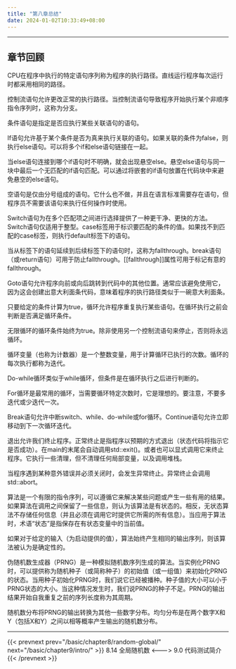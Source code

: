 ```yaml
---
title: "第八章总结"
date: 2024-01-02T10:33:49+08:00
---
```


***
## 章节回顾

CPU在程序中执行的特定语句序列称为程序的执行路径。直线运行程序每次运行时都采用相同的路径。

控制流语句允许更改正常的执行路径。当控制流语句导致程序开始执行某个非顺序指令序列时，这称为分支。

条件语句是指定是否应执行某些关联语句的语句。

If语句允许基于某个条件是否为真来执行关联的语句。如果关联的条件为false，则执行else语句。可以将多个if和else语句链接在一起。

当else语句连接到哪个if语句时不明确，就会出现悬空else。悬空else语句与同一块中最后一个无匹配的if语句匹配。可以通过将嵌套的if语句放置在代码块中来避免悬空的else语句。

空语句是仅由分号组成的语句。它什么也不做，并且在语言标准需要存在语句，但程序员不需要该语句来执行任何操作时使用。

Switch语句为在多个匹配项之间进行选择提供了一种更干净、更快的方法。Switch语句仅适用于整型。case标签用于标识要匹配的条件的值。如果找不到匹配的case标签，则执行default标签下的语句。

当从标签下的语句延续到后续标签下的语句时，这称为fallthrough。break语句（或return语句）可用于防止fallthrough。[[fallthrough]]属性可用于标记有意的fallthrough。

Goto语句允许程序向前或向后跳转到代码中的其他位置。通常应该避免使用它，因为这会创建出意大利面条代码，意味着程序的执行路径类似于一碗意大利面条。

只要给定的条件计算为true，循环允许程序重复执行某些语句。在循环执行之前会判断是否满足循环条件。

无限循环的循环条件始终为true。除非使用另一个控制流语句来停止，否则将永远循环。

循环变量（也称为计数器）是一个整数变量，用于计算循环已执行的次数。循环的每次执行都称为迭代。

Do-while循环类似于while循环，但条件是在循环执行之后进行判断的。

For循环是最常用的循环，当需要循环特定次数时，它是理想的。要注意，不要多迭代或少迭代一次。

Break语句允许中断switch、while、do-while或for循环。Continue语句允许立即移动到下一次循环迭代。

退出允许我们终止程序。正常终止是指程序以预期的方式退出（状态代码将指示它是否成功）。在main的末尾会自动调用std::exit()。或者也可以显式调用它来终止程序。它执行一些清理，但不清理任何局部变量，以及调用堆栈。

当程序遇到某种意外错误并必须关闭时，会发生异常终止。异常终止会调用std::abort。

算法是一个有限的指令序列，可以遵循它来解决某些问题或产生一些有用的结果。如果算法在调用之间保留了一些信息，则认为该算法是有状态的。相反，无状态算法不存储任何信息（并且必须在调用它时提供它所需的所有信息）。当应用于算法时，术语“状态”是指保存在有状态变量中的当前值。

如果对于给定的输入（为启动提供的值），算法始终产生相同的输出序列，则该算法被认为是确定性的。

伪随机数生成器（PRNG）是一种模拟随机数序列生成的算法。当实例化PRNG时，可以提供称为随机种子（或简称种子）的初始值（或一组值）来初始化PRNG的状态。当用种子初始化PRNG时，我们说它已经被播种。种子值的大小可以小于PRNG状态的大小。当这种情况发生时，我们说PRNG的种子不足。PRNG的输出结果开始自我重复之前的序列长度称为其周期。

随机数分布将PRNG的输出转换为其他一些数字分布。均匀分布是在两个数字X和Y（包括X和Y）之间以相等概率产生输出的随机数分布。

***

{{< prevnext prev="/basic/chapter8/random-global/" next="/basic/chapter9/intro/" >}}
8.14 全局随机数
<--->
9.0 代码测试简介
{{< /prevnext >}}
